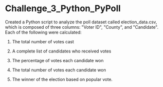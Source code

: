 # Challenge_3_Python_PyPoll
Created a Python script to analyze the poll dataset called election_data.csv, which is composed of three columns: "Voter ID", "County", and "Candidate". Each of the following were calculated:

1. The total number of votes cast

2. A complete list of candidates who received votes

3. The percentage of votes each candidate won

4. The total number of votes each candidate won

5. The winner of the election based on popular vote.

